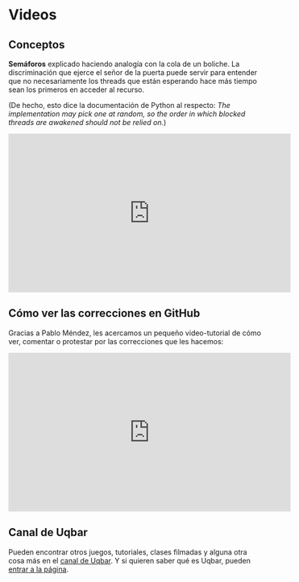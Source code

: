 # Videos

## Conceptos

**Semáforos** explicado haciendo analogía con la cola de un boliche. La discriminación que ejerce el señor de la puerta puede servir para entender que no necesariamente los threads que están esperando hace más tiempo sean los primeros en acceder al recurso.

(De hecho, esto dice la documentación de Python al respecto: _The implementation may pick one at random, so the order in which blocked threads are awakened should not be relied on._)

<iframe width="560" height="315" src="https://www.youtube.com/embed/8YTV7cMyOSU" frameborder="0" allow="accelerometer; autoplay; encrypted-media; gyroscope; picture-in-picture" allowfullscreen></iframe>

## Cómo ver las correcciones en GitHub

Gracias a Pablo Méndez, les acercamos un pequeño video-tutorial de cómo ver, comentar o protestar por las correcciones que les hacemos:

<iframe width="560" height="315" src="https://www.youtube.com/embed/q5uOdrwR3Lw" frameborder="0" allow="accelerometer; autoplay; encrypted-media; gyroscope; picture-in-picture" allowfullscreen></iframe>

## Canal de Uqbar

Pueden encontrar otros juegos, tutoriales, clases filmadas y alguna otra cosa más en el [canal de Uqbar](https://www.youtube.com/channel/UCcj9rZ9TeeJDnvcVA9cmYMw/featured). Y si quieren saber qué es Uqbar, pueden [entrar a la página](http://uqbar.org).
